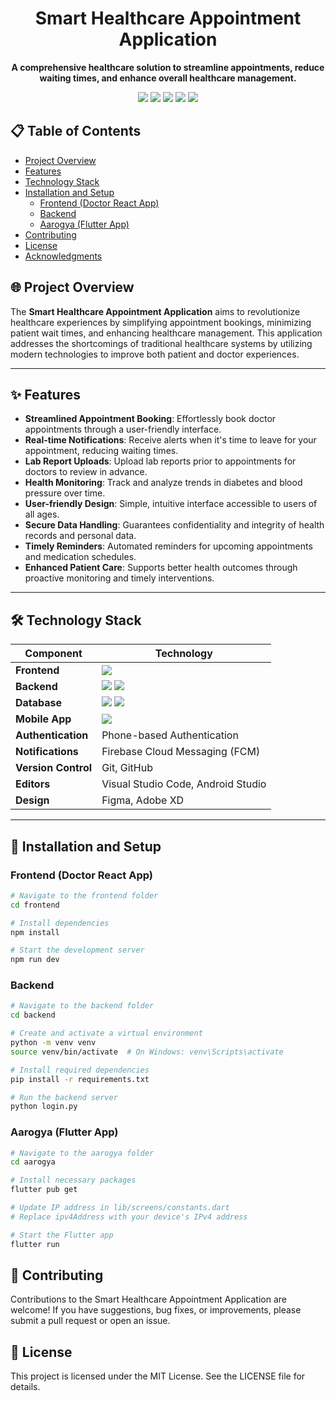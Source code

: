
<h1 align="center">Smart Healthcare Appointment Application</h1>

<p align="center">
  <b>A comprehensive healthcare solution to streamline appointments, reduce waiting times, and enhance overall healthcare management.</b>
</p>

<p align="center">
  <img src="https://img.shields.io/badge/Platform-Flutter-green">
  <img src="https://img.shields.io/badge/Backend-Flask-blue">
  <img src="https://img.shields.io/badge/Database-Firebase-orange">
  <img src="https://img.shields.io/badge/Database-PostgreSQL-blue">
  <img src="https://img.shields.io/badge/License-MIT-brightgreen">
</p>

## 📋 Table of Contents
- [Project Overview](#project-overview)
- [Features](#features)
- [Technology Stack](#technology-stack)
- [Installation and Setup](#installation-and-setup)
  - [Frontend (Doctor React App)](#frontend-doctor-react-app)
  - [Backend](#backend)
  - [Aarogya (Flutter App)](#aarogya-flutter-app)
- [Contributing](#contributing)
- [License](#license)
- [Acknowledgments](#acknowledgments)

## 🌐 Project Overview
The **Smart Healthcare Appointment Application** aims to revolutionize healthcare experiences by simplifying appointment bookings, minimizing patient wait times, and enhancing healthcare management. This application addresses the shortcomings of traditional healthcare systems by utilizing modern technologies to improve both patient and doctor experiences.

---

## ✨ Features
- **Streamlined Appointment Booking**: Effortlessly book doctor appointments through a user-friendly interface.
- **Real-time Notifications**: Receive alerts when it's time to leave for your appointment, reducing waiting times.
- **Lab Report Uploads**: Upload lab reports prior to appointments for doctors to review in advance.
- **Health Monitoring**: Track and analyze trends in diabetes and blood pressure over time.
- **User-friendly Design**: Simple, intuitive interface accessible to users of all ages.
- **Secure Data Handling**: Guarantees confidentiality and integrity of health records and personal data.
- **Timely Reminders**: Automated reminders for upcoming appointments and medication schedules.
- **Enhanced Patient Care**: Supports better health outcomes through proactive monitoring and timely interventions.

---

## 🛠️ Technology Stack


| **Component**       | **Technology**                                                                                 |
|---------------------|------------------------------------------------------------------------------------------------|
| **Frontend**        | <img src="https://img.shields.io/badge/React-20232A?style=for-the-badge&logo=react&logoColor=61DAFB">  |
| **Backend**         | <img src="https://img.shields.io/badge/Python-3670A0?style=for-the-badge&logo=python&logoColor=ffdd54"> <img src="https://img.shields.io/badge/Flask-000000?style=for-the-badge&logo=flask&logoColor=white"> |
| **Database**        | <img src="https://img.shields.io/badge/Firebase-FFCA28?style=for-the-badge&logo=firebase&logoColor=white"> <img src="https://img.shields.io/badge/PostgreSQL-336791?style=for-the-badge&logo=postgresql&logoColor=white">  |
| **Mobile App**      | <img src="https://img.shields.io/badge/Flutter-02569B?style=for-the-badge&logo=flutter&logoColor=white"> |
| **Authentication**  | Phone-based Authentication                                                                     |
| **Notifications**   | Firebase Cloud Messaging (FCM)                                                                 |
| **Version Control** | Git, GitHub                                                                                    |
| **Editors**         | Visual Studio Code, Android Studio                                                             |
| **Design**          | Figma, Adobe XD                                                                                |

---

## 🚀 Installation and Setup
### Frontend (Doctor React App)
```bash
# Navigate to the frontend folder
cd frontend

# Install dependencies
npm install

# Start the development server
npm run dev
```

### Backend
```bash
# Navigate to the backend folder
cd backend

# Create and activate a virtual environment
python -m venv venv
source venv/bin/activate  # On Windows: venv\Scripts\activate

# Install required dependencies
pip install -r requirements.txt

# Run the backend server
python login.py
```

### Aarogya (Flutter App)
```bash
# Navigate to the aarogya folder
cd aarogya

# Install necessary packages
flutter pub get

# Update IP address in lib/screens/constants.dart
# Replace ipv4Address with your device's IPv4 address

# Start the Flutter app
flutter run
```

## 🤝 Contributing
Contributions to the Smart Healthcare Appointment Application are welcome! If you have suggestions, bug fixes, or improvements, please submit a pull request or open an issue.

## 📜 License
This project is licensed under the MIT License. See the LICENSE file for details.


